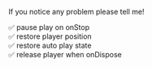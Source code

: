 If you notice any problem please tell me!
  
✅ pause play on onStop  
✅ restore player position  
✅ restore auto play state  
✅ release player when onDispose  

